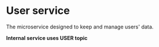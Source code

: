 # User service

The microservice designed to keep and manage users' data.

**Internal service uses USER topic**

